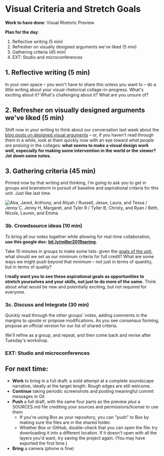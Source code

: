 # Visual Criteria and Stretch Goals

**Work to have done**: Visual Rhetoric Preview

**Plan for the day**:

1. Reflective writing (5 min)
2. Refresher on visually designed arguments we've liked (5 min)
3. Gathering criteria (45 min)
4. EXT: Studio and microconferences

## 1. Reflective writing (5 min) <!-- we start writing at 9:35 -->
<div class="alert alert-success">
In your own space – you won't have to share this unless you want to – do a little writing about your visual-rhetorical collage-in-progress. What's exciting about it? What's challenging about it? What are you unsure of?
</div>

## 2. Refresher on visually designed arguments we've liked (5 min) <!-- 2 min to intro, so start at 9:42 -->
Shift now in your writing to think about our conversation last week about the [blog posts on designed visual arguments](https://github.com/pitt-cdm/miller2019spring/issues/8) – or, if you haven't read through them in a while, look at them quickly now with an eye toward _what people are praising_ in the collages: **what seems to make a visual design work well, especially for making some intervention in the world or the viewer? Jot down some notes.**


## 3. Gathering criteria (45 min)
Primed now by that writing and thinking, I'm going to ask you to get in groups and brainstorm in pursuit of baseline and aspirational criteria for this unit. Just like last time.

<img src="/{{site.course.base_path}}assets/img/2019-seating-groups.png" alt="Aba, Jared, Anthony, and Aliyah / Russell, Jesse, Laura, and Tessa / Jenny C, Jenny H, Margaret, and Tyler R / Tyller B, Christy, and Ryan / Beth, Nicole, Lauren, and Emma">
</figure>

### 3b. Crowdsource ideas (10 min)
To bring all our notes together while allowing for real-time collaboration, **use this google doc: [bit.ly/miller2019spring](http://bit.ly/miller2019spring).**

<div class="alert alert-success">
Take 10 minutes in groups to make some lists: given the <a href="https://github.com/pitt-cdm/soundscape-prompt">goals of the unit</a>, what should we set as our minimum criteria for full credit? What are some ways we might push beyond that minimum – not just in terms of quantity, but in terms of quality?

<strong>I really want you to see these aspirational goals as opportunities to stretch yourselves and your skills, not just to do more of the same.</strong> Think about what would be new and potentially exciting, but not required for everyone.
</div>


### 3c. Discuss and Integrate (30 min)
Quickly read through the other groups' notes, adding comments in the margins to upvote or propose modifications. As you see consensus forming, propose an official version for our list of shared criteria.

We'll refine as a group, and repeat, and then come back and revise after Tuesday's workshop.


### EXT: Studio and microconferences

<!-- and Ben will give back grading sheets for the soundscapes. Right, Ben? -->

## For next time:
* **Work** to bring in a full draft: a solid attempt at a complete soundscape narrative, ideally at the target length. Rough edges are still welcome.
* **Continue** taking periodic screenshots and posting meaningful commit messages in Git
* **Push** a full draft, with the same four parts as the preview *plus* a SOURCES.md file crediting your sources and permissions/license to use them
  - If you're using Box as your repository, you can "push" to Box by making sure the files are in the shared folder.
  - Whether Box or GitHub, double-check that you can open the file: try downloading it into a different location. If it doesn't open with all the layers you'd want, try saving the project again. (You may have exported the first time.)
* **Bring** a camera (phone is fine)
